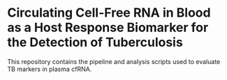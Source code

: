 # Circulating Cell-Free RNA in Blood as a Host Response Biomarker for the Detection of Tuberculosis

This repository contains the pipeline and analysis scripts used to evaluate TB markers in plasma cfRNA.
